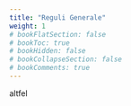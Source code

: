 ```yaml
---
title: "Reguli Generale"
weight: 1
# bookFlatSection: false
# bookToc: true
# bookHidden: false
# bookCollapseSection: false
# bookComments: true
---
```


altfel
